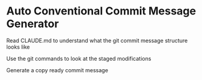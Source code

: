 # Auto Conventional Commit Message Generator

Read CLAUDE.md to understand what the git commit message structure looks like

Use the git commands to look at the staged modifications

Generate a copy ready commit message
